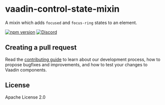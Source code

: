 # vaadin-control-state-mixin

A mixin which adds `focused` and `focus-ring` states to an element.

[![npm version](https://badgen.net/npm/v/@vaadin/vaadin-control-state-mixin)](https://www.npmjs.com/package/@vaadin/vaadin-control-state-mixin)
[![Discord](https://img.shields.io/discord/732335336448852018?label=discord)](https://discord.gg/PHmkCKC)

## Creating a pull request

Read the [contributing guide](https://vaadin.com/docs/latest/guide/contributing/overview) to learn about our development process, how to propose bugfixes and improvements, and how to test your changes to Vaadin components.

## License

Apache License 2.0
